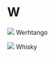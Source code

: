 # W

[![](../Graficos/Boton.gif)](../Letras%20291010/WERHTANGO.htm)  Werhtango

[![](../Graficos/Boton.gif)](../LetrasTangos/WHISKY.htm)  Whisky
